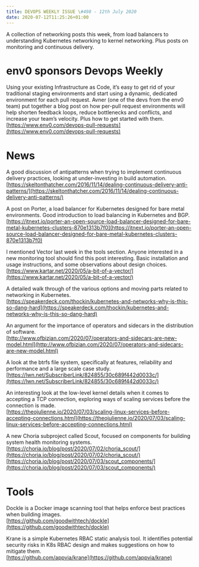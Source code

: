 ```yaml
---
title: DEVOPS WEEKLY ISSUE \#498 - 12th July 2020 
date: 2020-07-12T11:25:26+01:00
---
```


A collection of networking posts this week, from load balancers to understanding Kubernetes networking to kernel networking. Plus posts on monitoring and continuous delivery.


env0 sponsors Devops Weekly
========================

Using your existing Infrastructure as Code, it’s easy to get rid of your traditional staging environments and start using a dynamic, dedicated environment for each pull request.  Avner (one of the devs from the env0 team) put together a blog post on how per-pull request environments will help shorten feedback loops, reduce bottlenecks and conflicts, and increase your team’s velocity. Plus how to get started with them.
<br>[https://www.env0.com/devops-pull-requests](https://www.env0.com/devops-pull-requests)


News
====

A good discussion of antipatterns when trying to implement continuous delivery practices, looking at under-investing in build automation.
<br>[https://skeltonthatcher.com/2016/11/14/dealing-continuous-delivery-anti-patterns/](https://skeltonthatcher.com/2016/11/14/dealing-continuous-delivery-anti-patterns/)


A post on Porter, a load balancer for Kubernetes designed for bare metal environments. Good introduction to load balancing in Kubernetes and BGP.
<br>[https://itnext.io/porter-an-open-source-load-balancer-designed-for-bare-metal-kubernetes-clusters-870e1313b7f0](https://itnext.io/porter-an-open-source-load-balancer-designed-for-bare-metal-kubernetes-clusters-870e1313b7f0)


I mentioned Vector last week in the tools section. Anyone interested in a new monitoring tool should find this post interesting. Basic installation and usage instructions, and some observations about design choices.
<br>[https://www.kartar.net/2020/05/a-bit-of-a-vector/](https://www.kartar.net/2020/05/a-bit-of-a-vector/)


A detailed walk through of the various options and moving parts related to networking in Kubernetes.
<br>[https://speakerdeck.com/thockin/kubernetes-and-networks-why-is-this-so-dang-hard](https://speakerdeck.com/thockin/kubernetes-and-networks-why-is-this-so-dang-hard)


An argument for the importance of operators and sidecars in the distribution of software.
<br>[http://www.ofbizian.com/2020/07/operators-and-sidecars-are-new-model.html](http://www.ofbizian.com/2020/07/operators-and-sidecars-are-new-model.html)


A look at the btrfs file system, specifically at features, reliability and performance and a large scale case study.
<br>[https://lwn.net/SubscriberLink/824855/30c689f442d0033c/](https://lwn.net/SubscriberLink/824855/30c689f442d0033c/)


An interesting look at the low-level kernel details when it comes to accepting a TCP connection, exploring ways of scaling services before the connection is made.
<br>[https://theojulienne.io/2020/07/03/scaling-linux-services-before-accepting-connections.html](https://theojulienne.io/2020/07/03/scaling-linux-services-before-accepting-connections.html)


A new Choria subproject called Scout, focused on components for building system health monitoring systems.
<br>[https://choria.io/blog/post/2020/07/02/choria_scout/](https://choria.io/blog/post/2020/07/02/choria_scout/)
<br>[https://choria.io/blog/post/2020/07/03/scout_components/](https://choria.io/blog/post/2020/07/03/scout_components/)


Tools
=====

Dockle is a Docker image scanning tool that helps enforce best practices when building images.
<br>[https://github.com/goodwithtech/dockle](https://github.com/goodwithtech/dockle)


Krane is a simple Kubernetes RBAC static analysis tool. It identifies potential security risks in K8s RBAC design and makes suggestions on how to mitigate them.
<br>[https://github.com/appvia/krane](https://github.com/appvia/krane)




